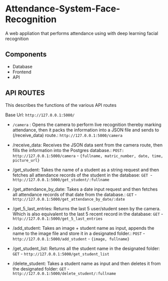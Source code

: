 # Attendance-System-Face-Recognition
A web appliation that performs attendance using with deep learning facial recognition

## Components
- Database
- Frontend
- API

## API ROUTES
This describes the functions of the various API routes

Base Url: ``` http://127.0.0.1:5000/ ```

- ``` /camera ``` : Opens the camera to perform live recognition thereby marking attendance, then it packs the information into a JSON file and sends to (/receive_data) route.: ```http://127.0.0.1:5000/camera```

- /receive_data: Receives the JSON data sent from the camera route, then  fills the information into the Postgres database.: ```POST:``` ```http://127.0.0.1:5000/camera``` - ```{fullname, matric_number, date, time, picture_url}```

- /get_student: Takes the name of a student as a string request and then fetches all attendance records of the student in the database: ```GET ```- ```http://127.0.0.1:5000/get_student/:fullname``` 

- /get_attendance_by_date: Takes a date input request and then fetches all attendance records of that date from the database.: ```GET``` - ```http://127.0.0.1:5000/get_attendance_by_date/:date```

- /get_5_last_entries: Returns the last 5 user/student seen by the camera. Which is also equivalent to the last 5 recent record in the database: ```GET``` - ```http://127.0.0.1:5000/get_5_last_entries```

- /add_student: Takes an image + student name as input, appends the name to the image file and store it in a designated folder.: ```POST```  - ```http://127.0.0.1:5000/add_student``` - ```{image, fullname}```

- /get_student_list: Returns all the student name in the designated folder: ```GET``` - ```http://127.0.0.1:5000/get_student_list```

- /delete_student: Takes a student name as input and then deletes it from the designated folder: ```GET``` - ```http://127.0.0.1:5000/delete_student/:fullname``` 

